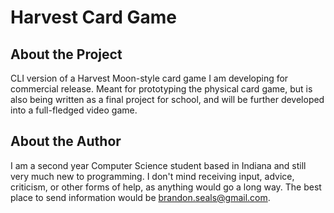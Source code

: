 Harvest Card Game
=================

About the Project
-----------------
CLI version of a Harvest Moon-style card game I am developing for commercial release. Meant for prototyping the physical card game, but is also being written as a final project for school, and will be further developed into a full-fledged video game.

About the Author
----------------
I am a second year Computer Science student based in Indiana and still very much new to programming. I don't mind receiving input, advice, criticism, or other forms of help, as anything would go a long way. The best place to send information would be brandon.seals@gmail.com.
